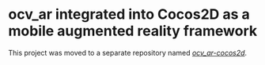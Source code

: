 # ocv_ar integrated into Cocos2D as a mobile augmented reality framework

This project was moved to a separate repository named *[ocv_ar-cocos2d](https://github.com/htw-inka/ocv_ar-cocos2d)*.